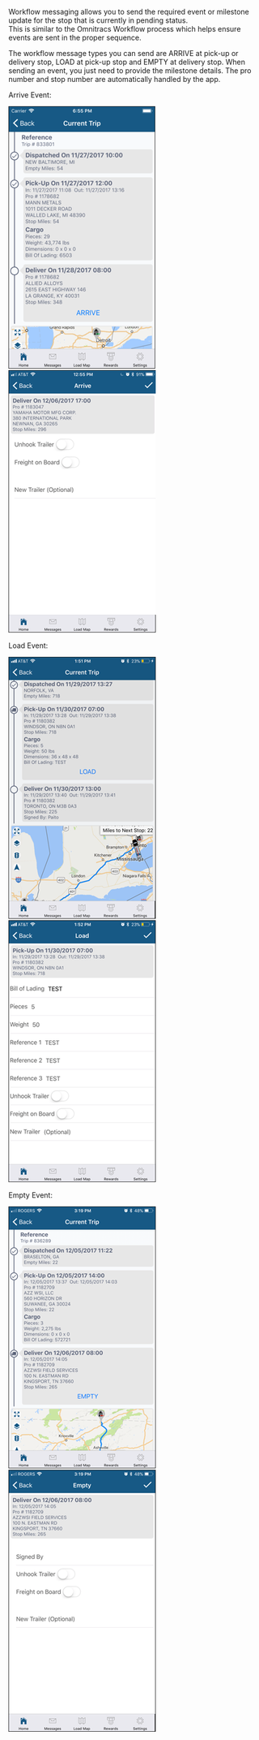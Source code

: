 Workflow messaging allows you to send the required event or milestone update for the stop that is currently in pending status.  
This is similar to the Omnitracs Workflow process which helps ensure events are sent in the proper sequence.

The workflow message types you can send are ARRIVE at pick-up or delivery stop, LOAD at pick-up stop and EMPTY at delivery stop. 
When sending an event, you just need to provide the milestone details.  The pro number and stop number are automatically handled 
by the app.    

Arrive Event:

![image1](_media/messages/imagearrive1.png)
![image2](_media/messages/imagearrive2.png)

Load Event:

![image1](_media/messages/imageload1.png)
![image2](_media/messages/imageload2.png)

Empty Event:

![image1](_media/messages/imageempty1.png)
![image2](_media/messages/imageempty2.png)
